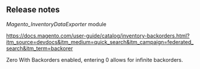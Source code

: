 ## Release notes

*Magento_InventoryDataExporter* module

https://docs.magento.com/user-guide/catalog/inventory-backorders.html?itm_source=devdocs&itm_medium=quick_search&itm_campaign=federated_search&itm_term=backorer


Zero
With Backorders enabled, entering 0 allows for infinite backorders.
